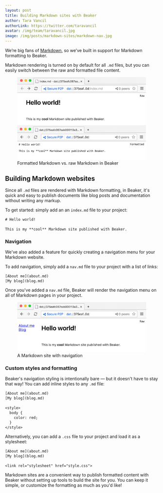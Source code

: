 ```yaml
---
layout: post
title: Building Markdown sites with Beaker
author: Tara Vancil
authorLink: https://twitter.com/taravancil
avatar: /img/team/taravancil.jpg
image: /img/posts/markdown-sites/markdown-nav.jpg
---
```


We’re big fans of
[Markdown](https://daringfireball.net/projects/markdown/syntax), so we’ve built
in support for Markdown formatting to Beaker.

Markdown rendering is turned on by default for all `.md` files, but you can easily switch between the raw and formatted file content.


<figure>
  <img src="/img/posts/markdown-sites/markdown.jpg"/>
  <figcaption>Formatted Markdown vs. raw Markdown in Beaker</figcaption>
</figure>

## Building Markdown websites

Since all `.md` files are rendered with Markdown formatting, in Beaker, it's quick and easy to publish documents like blog posts and documentation without writing any markup.

To get started: simply add an an `index.md` file to your project:

```
# Hello world!

This is my **cool** Markdown site published with Beaker.
```

### Navigation

We've also added a feature for quickly creating a navigation menu for your Markdown website.

To add navigation, simply add a `nav.md` file to your project with a list of links:

```
[About me](about.md)
[My blog](blog.md)
```

Once you've added a `nav.md` file, Beaker will render the
navigation menu on all of Markdown pages in your project.

<figure>
  <img src="/img/posts/markdown-sites/markdown-nav.jpg" />
  <figcaption>
    A Markdown site with navigation
  </figcaption>
</figure>

### Custom styles and formatting

Beaker's navigation styling is intentionally bare — but it doesn't have to stay
that way! You can add inline styles to any `.md` file:

```
[About me](about.md)
[My blog](blog.md)

<style>
  body {
    color: red;
  }
</style>
```

Alternatively, you can add a `.css` file to your project and load it as a
stylesheet:

```
[About me](about.md)
[My blog](blog.md)

<link rel="stylesheet" href="style.css">
```

Markdown sites are a convenient way to publish formatted content with Beaker
without setting up tools to build the site for you. You can keep it simple, or
customize the formatting as much as you'd like!
